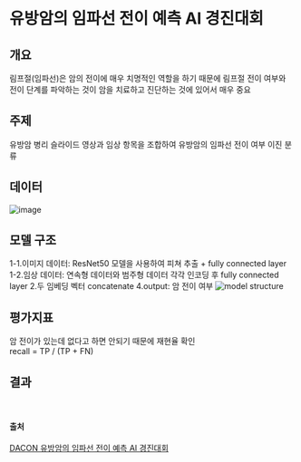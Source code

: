# 유방암의 임파선 전이 예측 AI 경진대회

## 개요
림프절(임파선)은 암의 전이에 매우 치명적인 역할을 하기 때문에 림프절 전이 여부와 전이 단계를 파악하는 것이 암을 치료하고 진단하는 것에 있어서 매우 중요
<br>

## 주제
유방암 병리 슬라이드 영상과 임상 항목을 조합하여 유방암의 임파선 전이 여부 이진 분류
<br>

## 데이터
![image](https://user-images.githubusercontent.com/107402707/219846965-05a283c3-b73a-44f5-b865-962f503388f7.png)
<br>


## 모델 구조
1-1.이미지 데이터: ResNet50 모델을 사용하여 피쳐 추출 + fully connected layer
1-2.임상 데이터: 연속형 데이터와 범주형 데이터 각각 인코딩 후 fully connected layer
2.두 임베딩 벡터 concatenate
4.output: 암 전이 여부
![model structure](https://user-images.githubusercontent.com/107402707/223696602-35dfecfc-4331-499d-82c5-5207097fc4ac.png)
<br>

## 평가지표
암 전이가 있는데 없다고 하면 안되기 때문에 재현율 확인<br>
recall = TP / (TP + FN)

## 결과
<br>


#### 출처
[DACON 유방암의 임파선 전이 예측 AI 경진대회](https://dacon.io/competitions/official/236011/overview/description)

